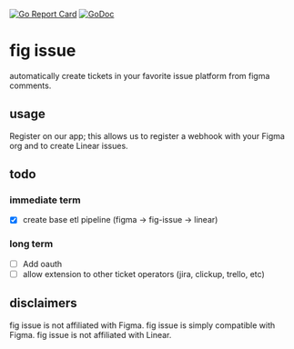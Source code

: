 [![Go Report Card](https://goreportcard.com/badge/github.com/cameronbrill/fig-issue/backend)](https://goreportcard.com/report/github.com/cameronbrill/fig-issue/backend)
[![GoDoc](https://godoc.org/github.com/cameronbrill/fig-issue/backend?status.svg)](https://godoc.org/github.com/cameronbrill/fig-issue/backend)

# fig issue

automatically create tickets in your favorite issue platform from figma comments.

## usage

Register on our app; this allows us to register a webhook with your Figma org and to create Linear issues.

## todo

### immediate term

- [x] create base etl pipeline (figma -> fig-issue -> linear)

### long term

- [ ] Add oauth
- [ ] allow extension to other ticket operators (jira, clickup, trello, etc)

## disclaimers

fig issue is not affiliated with Figma. fig issue is simply compatible with Figma. fig issue is not affiliated with Linear.
